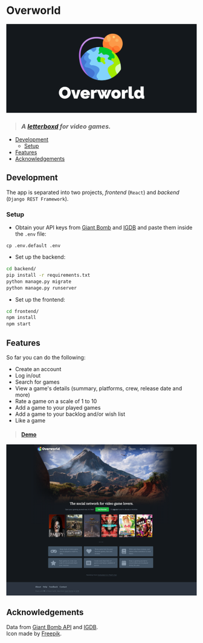 # Overworld

![logo](/media/logo.png)

> ### *A [letterboxd](https://letterboxd.com) for video games.*

* [Development](#development)
  + [Setup](#setup)
* [Features](#features)
* [Acknowledgements](#acknowledgements)
  
## Development

The app is separated into two projects, *frontend* (`React`) and *backend* (`Django REST Framework`).

### Setup

* Obtain your API keys from [Giant Bomb](https://www.giantbomb.com/api/) and [IGDB](https://api.igdb.com) and paste them inside the `.env` file:

```
cp .env.default .env
```

* Set up the backend:

```bash
cd backend/
pip install -r requirements.txt
python manage.py migrate
python manage.py runserver
```

* Set up the frontend: 

```bash
cd frontend/
npm install
npm start
```

## Features

So far you can do the following:
* Create an account
* Log in/out
* Search for games
* View a game's details (summary, platforms, crew, release date and more)
* Rate a game on a scale of 1 to 10
* Add a game to your played games
* Add a game to your backlog and/or wish list
* Like a game

> #### [Demo](https://raw.githubusercontent.com/danielgrijalva/overworld/master/media/demo.gif) 

![landing](/media/landing.png)
  
## Acknowledgements

Data from [Giant Bomb API](https://www.giantbomb.com/api/) and [IGDB](https://api.igdb.com).  
Icon made by [Freepik](https://www.freepik.com/).

